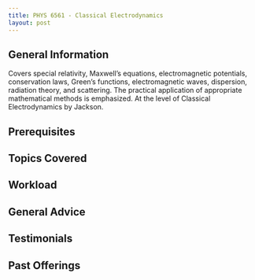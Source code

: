 ```yaml
---
title: PHYS 6561 - Classical Electrodynamics
layout: post
---
```


<link rel="stylesheet" href="../main.css">

## General Information
Covers special relativity, Maxwell’s equations, electromagnetic potentials, conservation laws, Green’s functions, electromagnetic waves, dispersion, radiation theory, and scattering. The practical application of appropriate mathematical methods is emphasized. At the level of Classical Electrodynamics by Jackson.  

## Prerequisites

## Topics Covered

## Workload
  

## General Advice

## Testimonials

## Past Offerings
